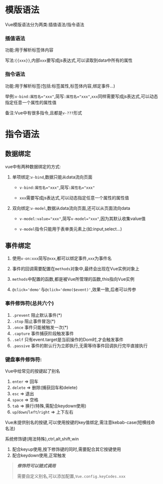 # 模版语法

Vue模版语法分为两类:插值语法/指令语法

### 插值语法

功能:用于解析标签体内容

写法:`{{xxx}}`,内部`xxx`要写成js表达式,可以读取到data中所有的属性

### 指令语法

功能:用于解析标签(包括:标签属性,标签体内容,绑定事件...)

举例:`v-bind:属性名="xxx"`,简写`:属性名="xxx"`,`xxx`同样需要写成js表达式,可以动态指定任意一个属性的属性值

备注:Vue中有很多指令,且都是`v-???`形式

# 指令语法

## 数据绑定

vue中有两种数据绑定的方式:

1. 单项绑定:`v-bind`,数据只能从data流向页面
   - `v-bind:属性名="xxx"`,简写`:属性名="xxx"`
   
   - `xxx`需要写成js表达式,可以动态指定任意一个属性的属性值
2. 双向绑定:`v-model`,数据从data流向页面,还可以从页面流向data
   - `v-model:value="xxx"`,简写`v-model="xxx"`,因为其默认收集value值
   
   - `v-model`指令只能用于表单类元素上(如:input,select...)

## 事件绑定

1. 使用`v-on:xxx`简写`@xxx`,都可以绑定事件,`xxx`为事件名

2. 事件的回调需要配置在`methods`对象中,最终会出现在Vue实例对象上

3. `methods`中配置的函数,都是被Vue所管理的函数,this指向Vue实例

4. `@click='demo'`与`@click='demo($event)'`,效果一致,后者可以传参

### 事件修饰符(总共六个)

1. `.prevent` 阻止默认事件(*)
2. `.stop` 阻止事件冒泡(*)
3. `.once` 事件只能被触发一次(*)
4. `.capture` 事件捕获阶段触发事件
5. `.self` 只有event.target是当前操作的Dom时,才会触发事件
6. `.passive` 事件的默认行为立即执行,无需等待事件回调执行完毕直接执行

### 键盘事件修饰符:

Vue中给常见的按键起了别名

1. `enter` => 回车
2. `delete` => 删除(捕获回车和delete)
3. `esc` => 退出
4. `space` => 空格
5. `tab` => 换行(特殊,需配合keydown使用)
6. `up`/`down`/`left`/`right` => 上下左右

Vue未提供别名的按键,可以使用按键的key值绑定,需注意kebab-case(短横线命名法)

系统修饰键(用法特殊),ctrl,alt,shift,win

1. 配合keyup使用,按下修饰键的同时,需要配合其它按键使用
2. 配合keydown使用,正常触发

> ***修饰符可以链式调用***
>
> 需要自定义别名,可以添加配置,`Vue.config.keyCodes.xxx`
